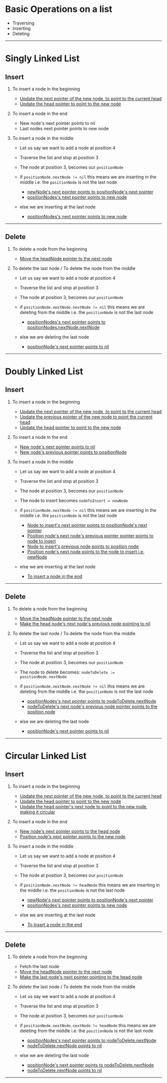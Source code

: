 # Basic Operations on a list

- Traversing
- Inserting
- Deleting
---
# Singly Linked List

## Insert

1. To insert a node in the beginning

    - [Update the next pointer of the new node, to point to the current head](singlylist/singly_list.go#L61)
    - [Update the head pointer to point to the new node](singlylist/singly_list.go#L62)

2. To insert a node in the end

    - New node's next pointer points to nil
    - Last nodes next pointer points to new node

3. To insert a node in the middle

    - Let us say we want to add a node at position 4
    - Traverse the list and stop at position 3
    - The node at position 3, becomes our `positionNode`
    - if `positionNode.nextNode != nil` this means we are inserting in the middle i.e. the `positionNode` is not the  last node
    
        - [newNode's next pointer points to positionNode's next pointer](singlylist/singly_list.go#L74)
        - [positionNodes's next pointer points to new node](singlylist/singly_list.go#L75)

    -  else we are inserting at the last node

        - [positionNodes's next pointer points to new node](singlylist/singly_list.go#L78)

---

## Delete

1. To delete a node from the beginning

    - [Move the headNode pointer to the next node](singlylist/singly_list.go#L106)

2. To delete the last node / To delete the node from the middle

    - Let us say we want to add a node at position 4
    - Traverse the list and stop at position 3
    - The node at position 3, becomes our `positionNode`
    - if `positionNode.nextNode.nextNode != nil` this means we are deleting from the middle i.e. the `positionNode` is not the  last node

        - [positionNodes's next pointer points to positionNodes.nextNode.nextNode](singlylist/singly_list.go#L118)

    - else we are deleting the last node

        - [positionNode's next pointer points to nil](singlylist/singly_list.go#L121)
---


# Doubly Linked List

## Insert

1. To insert a node in the beginning

    - [Update the next pointer of the new node, to point to the current head](doublylist/doubly_list.go#L84)
    - [Update the previous pointer of the new node to point the current head](doublylist/doubly_list.go#L85)
    - [Update the head pointer to point to the new node](doublylist/doubly_list.go#L86)

2. To insert a node in the end

    - [New node's next pointer points to nil](doublylist/doubly_list.go#L108)
    - [New node's previous pointer points to positionNode](doublylist/doubly_list.go#L107)

3. To insert a node in the middle

    - Let us say we want to add a node at position 4
    - Traverse the list and stop at position 3
    - The node at position 3, becomes our `positionNode`
    - The node to insert becomes `nodeToInsert = newNode`
    - if `positionNode.nextNode != nil` this means we are inserting in the middle i.e. the `positionNode` is not the  last node
    
        - [Node to insert's next pointer points to positionNode's next pointer](doublylist/doubly_list.go#L100)
        - [Position node's next node's previous pointer pointer points to node to insert](doublylist/doubly_list.go#L101)
        - [Node to insert's previous node points to position node](doublylist/doubly_list.go#L102)
        - [Position node's next node points to the node to insert i.e. newNode](doublylist/doubly_list.go#L103)

    -  else we are inserting at the last node

        - [To insert a node in the end](summary.md#L68)

---

## Delete

1. To delete a node from the beginning

    - [Move the headNode pointer to the next node](doublylist/doubly_list.go#L124)
    - [Make the head node's next node's previous node pointing to nil](doublylist/doubly_list.go#L125)

2. To delete the last node / To delete the node from the middle

    - Let us say we want to add a node at position 4
    - Traverse the list and stop at position 3
    - The node at position 3, becomes our `positionNode`
    - The node to delete becomes: `nodeToDelete := positionNode.nextNode`
    - if `positionNode.nextNode.nextNode != nil` this means we are deleting from the middle i.e. the `positionNode` is not the  last node

        - [positionNodes's next pointer points to nodeToDelete.nextNode](doublylist/doubly_list.go#L138)
        - [nodeToDelete's next node's previous node pointer points to the position node](doublylist/doubly_list.go#L139)

    - else we are deleting the last node

        - [positionNode's next pointer points to nil](doublylist/doubly_list.go#L143)
---

# Circular Linked List

## Insert

1. To insert a node in the beginning

    - [Update the next pointer of the new node, to point to the current head](circularlist/circular_list.go#L70)
    - [Update the head pointer to point to the new node](circularlist/circular_list.go#L71)
    - [Update the head pointer's next node to point to the new node, making it circular](circularlist/circular_list.go#L72)

2. To insert a node in the end

    - [New node's next pointer points to the head node](circularlist/circular_list.go#L89)
    - [Position node's next pointer points to the new node](circularlist/circular_list.go#L90)

3. To insert a node in the middle

    - Let us say we want to add a node at position 4
    - Traverse the list and stop at position 3
    - The node at position 3, becomes our `positionNode`
    - if `positionNode.nextNode != headNode` this means we are inserting in the middle i.e. the `positionNode` is not the  last node
    
        - [newNode's next pointer points to positionNode's next pointer](circularlist/circular_list.go#L93)
        - [positionNodes's next pointer points to new node](circularlist/circular_list.go#L94)

    -  else we are inserting at the last node

        - [To insert a node in the end](summary.md#L125)

---

## Delete

1. To delete a node from the beginning

    - Fetch the last node
    - [Move the headNode pointer to the next node](circularlist/singly_list.go#L111)
    - [Make the last node's next pointer pointing to the head node](circularlist/singly_list.go#L112)

2. To delete the last node / To delete the node from the middle

    - Let us say we want to add a node at position 4
    - Traverse the list and stop at position 3
    - The node at position 3, becomes our `positionNode`
    - if `positionNode.nextNode.nextNode != headNode` this means we are deleting from the middle i.e. the `positionNode` is not the  last node

        - [positionNodes's next pointer points to nodeToDelete.nextNode](circularlist/singly_list.go#L133)
        - [nodeToDelete.nextNode points to nil](circularlist/singly_list.go#L134)

    - else we are deleting the last node

        - [positionNode's next pointer points to nodeToDelete.nextNode](circularlist/singly_list.go#L130)
        - [nodeToDelete.nextNode points to nil](circularlist/singly_list.go#L131)

---
